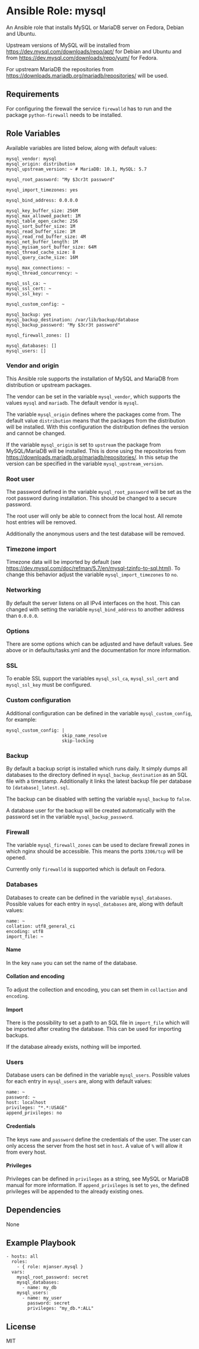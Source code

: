 # Ansible Role: mysql

An Ansible role that installs MySQL or MariaDB server on Fedora, Debian and Ubuntu.

Upstream versions of MySQL will be installed from https://dev.mysql.com/downloads/repo/apt/ for Debian and Ubuntu
and from https://dev.mysql.com/downloads/repo/yum/ for Fedora.

For upstream MariaDB the repositories from https://downloads.mariadb.org/mariadb/repositories/ will be used.

## Requirements

For configuring the firewall the service `firewalld` has to run and the package `python-firewall` needs to be installed.

## Role Variables

Available variables are listed below, along with default values:

    mysql_vendor: mysql
    mysql_origin: distribution
    mysql_upstream_version: ~ # MariaDB: 10.1, MySQL: 5.7

    mysql_root_password: "My $3cr3t password"

    mysql_import_timezones: yes

    mysql_bind_address: 0.0.0.0

    mysql_key_buffer_size: 256M
    mysql_max_allowed_packet: 1M
    mysql_table_open_cache: 256
    mysql_sort_buffer_size: 1M
    mysql_read_buffer_size: 1M
    mysql_read_rnd_buffer_size: 4M
    mysql_net_buffer_length: 1M
    mysql_myisam_sort_buffer_size: 64M
    mysql_thread_cache_size: 8
    mysql_query_cache_size: 16M

    mysql_max_connections: ~
    mysql_thread_concurrency: ~

    mysql_ssl_ca: ~
    mysql_ssl_cert: ~
    mysql_ssl_key: ~

    mysql_custom_config: ~

    mysql_backup: yes
    mysql_backup_destination: /var/lib/backup/database
    mysql_backup_password: "My $3cr3t password"

    mysql_firewall_zones: []

    mysql_databases: []
    mysql_users: []

### Vendor and origin

This Ansible role supports the installation of MySQL and MariaDB from distribution or upstream packages.

The vendor can be set in the variable `mysql_vendor`, which supports the values `mysql` and `mariadb`.
The default vendor is `mysql`.

The variable `mysql_origin` defines where the packages come from.
The default value `distribution` means that the packages from the distribution will be installed.
With this configuration the distribution defines the version and cannot be changed.

If the variable `mysql_origin` is set to `upstream` the package from MySQL/MariaDB will be installed.
This is done using the repositories from https://downloads.mariadb.org/mariadb/repositories/.
In this setup the version can be specified in the variable `mysql_upstream_version`.

### Root user

The password defined in the variable `mysql_root_password` will be set as the root password during installation.
This should be changed to a secure password.

The root user will only be able to connect from the local host. All remote host entries will be removed.

Additionally the anonymous users and the test database will be removed.

### Timezone import

Timezone data will be imported by default (see https://dev.mysql.com/doc/refman/5.7/en/mysql-tzinfo-to-sql.html).
To change this behavior adjust the variable `mysql_import_timezones` to `no`.

### Networking

By default the server listens on all IPv4 interfaces on the host.
This can changed with setting the variable `mysql_bind_address` to another address than `0.0.0.0`.

### Options

There are some options which can be adjusted and have default values.
See above or in defaults/tasks.yml and the documentation for more information.

### SSL

To enable SSL support the variables `mysql_ssl_ca`, `mysql_ssl_cert` and `mysql_ssl_key` must be configured.

### Custom configuration

Additional configuration can be defined in the variable `mysql_custom_config`, for example:

    mysql_custom_config: |
                         skip_name_resolve
                         skip-locking

### Backup

By default a backup script is installed which runs daily.
It simply dumps all databases to the directory defined in `mysql_backup_destination` as an SQL file with a timestamp.
Additionally it links the latest backup file per database to `[database]_latest.sql`.

The backup can be disabled with setting the variable `mysql_backup` to `false`.

A database user for the backup will be created automatically with the password set in the variable `mysql_backup_password`.

### Firewall

The variable `mysql_firewall_zones` can be used to declare firewall zones in which nginx should be accessible.
This means the ports `3306/tcp` will be opened.

Currently only `firewalld` is supported which is default on Fedora.

### Databases

Databases to create can be defined in the variable `mysql_databases`.
Possible values for each entry in `mysql_databases` are, along with default values:

    name: ~
    collation: utf8_general_ci
    encoding: utf8
    import_file: ~

#### Name

In the key `name` you can set the name of the database.

#### Collation and encoding

To adjust the collection and encoding, you can set them in `collaction` and `encoding`.

#### Import

There is the possibility to set a path to an SQL file in `import_file` which will be imported after creating the database.
This can be used for importing backups.

If the database already exists, nothing will be imported.

### Users

Database users can be defined in the variable `mysql_users`.
Possible values for each entry in `mysql_users` are, along with default values:

    name: ~
    password: ~
    host: localhost
    privileges: "*.*:USAGE"
    append_privileges: no

#### Credentials

The keys `name` and `password` define the credentials of the user.
The user can only access the server from the host set in `host`. A value of `%` will allow it from every host.

#### Privileges

Privileges can be defined in `privileges` as a string, see MySQL or MariaDB manual for more information.
If `append_privileges` is set to `yes`, the defined privileges will be appended to the already existing ones.

## Dependencies

None

## Example Playbook

    - hosts: all
      roles:
        - { role: mjanser.mysql }
      vars:
        mysql_root_password: secret
        mysql_databases:
          - name: my_db
        mysql_users:
          - name: my_user
            password: secret
            privileges: "my_db.*:ALL"

## License

MIT
